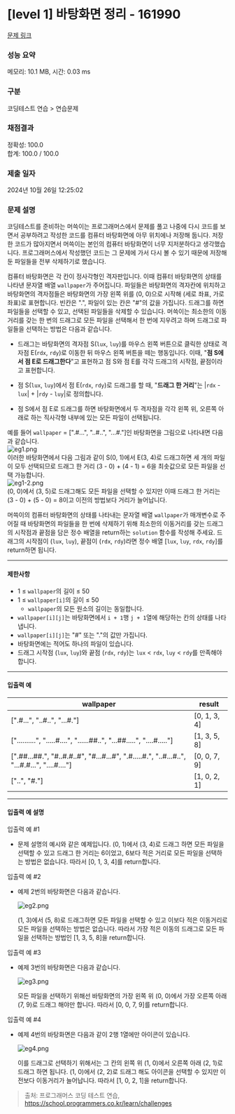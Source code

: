 # [level 1] 바탕화면 정리 - 161990 

[문제 링크](https://school.programmers.co.kr/learn/courses/30/lessons/161990) 

### 성능 요약

메모리: 10.1 MB, 시간: 0.03 ms

### 구분

코딩테스트 연습 > 연습문제

### 채점결과

정확성: 100.0<br/>합계: 100.0 / 100.0

### 제출 일자

2024년 10월 26일 12:25:02

### 문제 설명

<p>코딩테스트를 준비하는 머쓱이는 프로그래머스에서 문제를 풀고 나중에 다시 코드를 보면서 공부하려고 작성한 코드를 컴퓨터 바탕화면에 아무 위치에나 저장해 둡니다. 저장한 코드가 많아지면서 머쓱이는 본인의 컴퓨터 바탕화면이 너무 지저분하다고 생각했습니다. 프로그래머스에서 작성했던 코드는 그 문제에 가서 다시 볼 수 있기 때문에 저장해 둔 파일들을 전부 삭제하기로 했습니다.</p>

<p>컴퓨터 바탕화면은 각 칸이 정사각형인 격자판입니다. 이때 컴퓨터 바탕화면의 상태를 나타낸 문자열 배열 <code>wallpaper</code>가 주어집니다. 파일들은 바탕화면의 격자칸에 위치하고 바탕화면의 격자점들은 바탕화면의 가장 왼쪽 위를 (0, 0)으로 시작해 (세로 좌표, 가로 좌표)로 표현합니다. 빈칸은 ".", 파일이 있는 칸은 "#"의 값을 가집니다. 드래그를 하면 파일들을 선택할 수 있고, 선택된 파일들을 삭제할 수 있습니다. 머쓱이는 최소한의 이동거리를 갖는 한 번의 드래그로 모든 파일을 선택해서 한 번에 지우려고 하며 드래그로 파일들을 선택하는 방법은 다음과 같습니다.</p>

<ul>
<li><p>드래그는 바탕화면의 격자점 S(<code>lux</code>, <code>luy</code>)를 마우스 왼쪽 버튼으로 클릭한 상태로 격자점 E(<code>rdx</code>, <code>rdy</code>)로 이동한 뒤 마우스 왼쪽 버튼을 떼는 행동입니다. 이때, "<strong>점 S에서 점 E로 드래그한다</strong>"고 표현하고 점 S와 점 E를 각각 드래그의 시작점, 끝점이라고 표현합니다.</p></li>
<li><p>점 S(<code>lux</code>, <code>luy</code>)에서 점 E(<code>rdx</code>, <code>rdy</code>)로 드래그를 할 때, "<strong>드래그 한 거리</strong>"는 |<code>rdx</code> - <code>lux</code>| + |<code>rdy</code> - <code>luy</code>|로 정의합니다.</p></li>
<li><p>점 S에서 점 E로 드래그를 하면 바탕화면에서 두 격자점을 각각 왼쪽 위, 오른쪽 아래로 하는 직사각형 내부에 있는 모든 파일이 선택됩니다.</p></li>
</ul>

<p>예를 들어 <code>wallpaper</code> = [".#...", "..#..", "...#."]인 바탕화면을 그림으로 나타내면 다음과 같습니다.<br>
<img src="https://grepp-programmers.s3.ap-northeast-2.amazonaws.com/files/production/ec8b3f44-17e9-4044-8117-fad0f1f4402f/eg1.png" title="" alt="eg1.png"><br>
이러한 바탕화면에서 다음 그림과 같이 S(0, 1)에서 E(3, 4)로 드래그하면  세 개의 파일이 모두 선택되므로  드래그 한 거리 (3 - 0) + (4 - 1) = 6을 최솟값으로 모든 파일을 선택 가능합니다.<br>
<img src="https://grepp-programmers.s3.ap-northeast-2.amazonaws.com/files/production/e69e8776-4e56-4abb-b2a7-3dc695620ef4/eg1-2.png" title="" alt="eg1-2.png"><br>
(0, 0)에서 (3, 5)로 드래그해도 모든 파일을 선택할 수 있지만 이때 드래그 한 거리는 (3 - 0) + (5 - 0) = 8이고 이전의 방법보다 거리가 늘어납니다.</p>

<p>머쓱이의 컴퓨터 바탕화면의 상태를 나타내는 문자열 배열 <code>wallpaper</code>가 매개변수로 주어질 때 바탕화면의 파일들을 한 번에 삭제하기 위해 최소한의 이동거리를 갖는 드래그의 시작점과 끝점을 담은 정수 배열을 return하는 <code>solution</code> 함수를 작성해 주세요. 드래그의 시작점이 (<code>lux</code>, <code>luy</code>), 끝점이 (<code>rdx</code>, <code>rdy</code>)라면 정수 배열 [<code>lux</code>, <code>luy</code>, <code>rdx</code>, <code>rdy</code>]를 return하면 됩니다.</p>

<hr>

<h4>제한사항</h4>

<ul>
<li> 1 ≤ <code>wallpaper</code>의 길이 ≤ 50</li>
<li>1 ≤ <code>wallpaper[i]</code>의 길이 ≤ 50

<ul>
<li><code>wallpaper</code>의 모든 원소의 길이는 동일합니다.</li>
</ul></li>
<li><code>wallpaper[i][j]</code>는 바탕화면에서 <code>i + 1</code>행 <code>j + 1</code>열에 해당하는 칸의 상태를 나타냅니다.</li>
<li><code>wallpaper[i][j]</code>는 "#" 또는 "."의 값만 가집니다.</li>
<li>바탕화면에는 적어도 하나의 파일이 있습니다.</li>
<li>드래그 시작점 (<code>lux</code>, <code>luy</code>)와 끝점 (<code>rdx</code>, <code>rdy</code>)는 <code>lux</code> &lt; <code>rdx</code>, <code>luy</code> &lt; <code>rdy</code>를 만족해야 합니다.</li>
</ul>

<hr>

<h4>입출력 예</h4>
<table class="table">
        <thead><tr>
<th>wallpaper</th>
<th>result</th>
</tr>
</thead>
        <tbody><tr>
<td>[".#...", "..#..", "...#."]</td>
<td>[0, 1, 3, 4]</td>
</tr>
<tr>
<td>["..........", ".....#....", "......##..", "...##.....", "....#....."]</td>
<td>[1, 3, 5, 8]</td>
</tr>
<tr>
<td>[".##...##.", "#..#.#..#", "#...#...#", ".#.....#.", "..#...#..", "...#.#...", "....#...."]</td>
<td>[0, 0, 7, 9]</td>
</tr>
<tr>
<td>["..", "#."]</td>
<td>[1, 0, 2, 1]</td>
</tr>
</tbody>
      </table>
<hr>

<h4>입출력 예 설명</h4>

<p>입출력 예 #1</p>

<ul>
<li>문제 설명의 예시와 같은 예제입니다. (0, 1)에서 (3, 4)로 드래그 하면 모든 파일을 선택할 수 있고 드래그 한 거리는 6이었고, 6보다 적은 거리로 모든 파일을 선택하는 방법은 없습니다. 따라서 [0, 1, 3, 4]를 return합니다.</li>
</ul>

<p>입출력 예 #2</p>

<ul>
<li><p>예제 2번의 바탕화면은 다음과 같습니다.</p>

<p><img src="https://grepp-programmers.s3.ap-northeast-2.amazonaws.com/files/production/8bf4e2ba-1700-4231-a6ed-c18455919928/eg2.png" title="" alt="eg2.png"></p>

<p>(1, 3)에서 (5, 8)로 드래그하면 모든 파일을 선택할 수 있고 이보다 적은 이동거리로 모든 파일을 선택하는 방법은 없습니다. 따라서 가장 적은 이동의 드래그로 모든 파일을 선택하는 방법인 [1, 3, 5, 8]을 return합니다.</p></li>
</ul>

<p>입출력 예 #3</p>

<ul>
<li><p>예제 3번의 바탕화면은 다음과 같습니다.</p>

<p><img src="https://grepp-programmers.s3.ap-northeast-2.amazonaws.com/files/production/7cc308f7-b8d7-482e-9e06-18bc1133aea0/eg3.png" title="" alt="eg3.png"></p>

<p>모든 파일을 선택하기 위해선 바탕화면의 가장 왼쪽 위 (0, 0)에서 가장 오른쪽 아래 (7, 9)로 드래그 해야만 합니다. 따라서 [0, 0, 7, 9]를 return합니다.</p></li>
</ul>

<p>입출력 예 #4</p>

<ul>
<li><p>예제 4번의 바탕화면은 다음과 같이 2행 1열에만 아이콘이 있습니다.</p>

<p><img src="https://grepp-programmers.s3.ap-northeast-2.amazonaws.com/files/production/5f726562-04dd-4056-8dd7-e58d1519f6ec/eg4.png" title="" alt="eg4.png"></p>

<p>이를 드래그로 선택하기 위해서는 그 칸의 왼쪽 위 (1, 0)에서 오른쪽 아래 (2, 1)로 드래그 하면 됩니다. (1, 0)에서 (2, 2)로 드래그 해도 아이콘을 선택할 수 있지만 이전보다 이동거리가 늘어납니다. 따라서 [1, 0, 2, 1]을 return합니다.</p></li>
</ul>


> 출처: 프로그래머스 코딩 테스트 연습, https://school.programmers.co.kr/learn/challenges